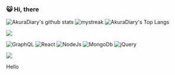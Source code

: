 ### :smiley_cat: Hi, there

![AkuraDiary's github stats](https://github-readme-stats.vercel.app/api?username=v010maaa&show_icons=true&count_private=true&theme=tokyonight)
<img src="https://github-readme-streak-stats.herokuapp.com/?user=v010maaa&theme=tokyonight&count_private=true" alt="mystreak"/>
![AkuraDiary's Top Langs](https://github-readme-stats.vercel.app/api/top-langs/?username=v010maaa&theme=tokyonight&layout=compact&count_private=true)

<a><img src="https://user-images.githubusercontent.com/73097560/115834477-dbab4500-a447-11eb-908a-139a6edaec5c.gif"></a>

![GraphQL](https://img.shields.io/badge/-GraphQL-E10098?style=for-the-badge&logo=graphql&logoColor=white)
![React](https://img.shields.io/badge/React-%230175C2.svg?style=for-the-badge&logo=React&logoColor=white)
![NodeJs](https://img.shields.io/badge/nodejs-%2335495e.svg?style=for-the-badge&logo=nodedotjs&logoColor=%234FC08D)
![MongoDb](https://img.shields.io/badge/-MongoDb-07ab5e?style=for-the-badge&logo=mongodb&logoColor=white)
![jQuery](https://img.shields.io/badge/-jquery-521a00?style=for-the-badge&logo=jquery&logoColor=white)

<!--
**v010maaa/v010maaa** is a ✨ _special_ ✨ repository because its `README.md` (this file) appears on your GitHub profile.

Here are some ideas to get you started:

- 🔭 I’m currently working on ...
- 🌱 I’m currently learning ...
- 👯 I’m looking to collaborate on ...
- 🤔 I’m looking for help with ...
- 💬 Ask me about ...
- 📫 How to reach me: ...
- 😄 Pronouns: ...
- ⚡ Fun fact: ...
-->

[<img src="https://img.shields.io/badge/Blog-Qiita-red">](https://qiita.com/JNJDUNK)

Hello
